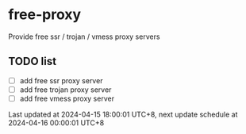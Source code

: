 
# free-proxy
Provide free ssr / trojan / vmess proxy servers


## TODO list
- [ ] add free ssr proxy server
- [ ] add free trojan proxy server
- [ ] add free vmess proxy server

Last updated at 2024-04-15 18:00:01 UTC+8, next update schedule at 2024-04-16 00:00:01 UTC+8

